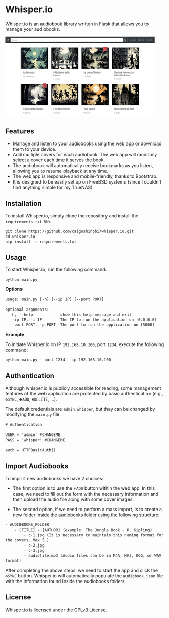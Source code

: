# Whisper.io

Whisper.io is an audiobook library written in Flask that allows you to manage your audiobooks. 

<img src="https://raw.githubusercontent.com/caigoshinobi/whisper.io/main/static/img/screen-2.jpg" alt="img-1" height="250" width="466">

## Features

- Manage and listen to your audiobooks using the web app or download them to your device.
- Add multiple covers for each audiobook. The web app will randomly select a cover each time it serves the book.
- The audiobook will automatically receive bookmarks as you listen, allowing you to resume playback at any time.
- The web app is responsive and mobile-friendly, thanks to Bootstrap.
- It is designed to be easily set up on FreeBSD systems (since I couldn't find anything simple for my TrueNAS).

## Installation

To install Whisper.io, simply clone the repository and install the `requirements.txt` file.

```
git clone https://github.com/caigoshinobi/whisper.io.git
cd whisper.io
pip install -r requirements.txt
```

## Usage

To start Whisper.io, run the following command:

```
python main.py
```

**Options**

```
usage: main.py [-h] [--ip IP] [--port PORT]

optional arguments:
  -h, --help            show this help message and exit
  --ip IP, -i IP        The IP to run the application on [0.0.0.0]
  --port PORT, -p PORT  The port to run the application on [5000]
```

**Example**

To initiate Whisper.io on IP `192.168.10.100`, port `1234`, execute the following command:

```
python main.py --port 1234 --ip 192.168.10.100
```

## Authentication

Although whisper.io is publicly accessible for reading, some management features of the web application are protected by basic authentication (e.g., `⚙️SYNC`, `➕ADD`, `✖️DELETE`, ...). 

The default credentials are `admin:whisper`, but they can be changed by modifying the `main.py` file:

```
# Authentication

USER = 'admin' #CHANGEME
PASS = 'whisper' #CHANGEME

auth = HTTPBasicAuth()
```

## Import Audiobooks

To import new audiobooks we have 2 choices:
- The first option is to use the `➕ADD` button within the web app. In this case, we need to fill out the form with the necessary information and then upload the audio file along with some cover images.

- The second option, if we need to perform a mass import, is to create a new folder inside the audiobooks folder using the following structure:

```
- AUDIOBOOKS_FOLDER
    - [TITLE] - [AUTHOR] (example: The Jungle Book - R. Kipling)
        - c-1.jpg (It is necessary to maintain this naming format for the covers. Max 5.)
        - c-2.jpg
        - c-3.jpg
        - audiofile.mp3 (Audio files can be in M4A, MP3, OGG, or WAV format)
```

After completing the above steps, we need to start the app and click the `⚙️SYNC` button. Whisper.io will automatically populate the `audiobook.json` file with the information found inside the audiobooks folders.

## License

Whisper.io is licensed under the [GPLv3](https://raw.githubusercontent.com/caigoshinobi/whisper.io/main/LICENSE) License.
